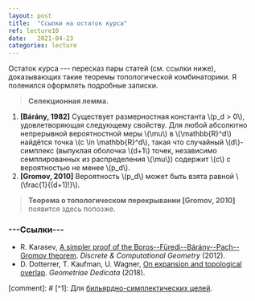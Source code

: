 ```yaml
---
layout: post
title:  "Ссылки на остаток курса"
ref: lecture10
date:   2021-04-23
categories: lecture
---
```


Остаток курса --- пересказ пары статей (см. ссылки ниже), доказывающих такие теоремы топологической комбинаторики. Я поленился оформлять подробные записки.

> **Селекционная лемма.**
1. **[Bárány, 1982]** Существует размерностная константа \\(p_d > 0\\), удовлетворяющая следующему свойству. Для любой абсолютно непрерывной вероятностной меры \\(\mu\\) в \\(\mathbb{R}^d\\) найдётся точка \\(c \in \mathbb{R}^d\\), такая что случайный \\(d\\)-симплекс (выпуклая оболочка \\(d+1\\) точек, независимо семплированных из распределения \\(\mu\\)) содержит \\(c\\) с вероятностью не менее \\(p_d\\). 
2. **[Gromov, 2010]** Вероятность \\(p_d\\) может быть взята равной \\(\frac{1}{(d+1)!}\\). 

> **Теорема о топологическом перекрывании [Gromov, 2010]** появится здесь попозже. 

### ---Ссылки---
* R. Karasev, [A simpler proof of the Boros--Füredi--Bárány--Pach--Gromov theorem](https://link.springer.com/article/10.1007/s00454-011-9332-1). _Discrete & Computational Geometry_ (2012).
* D. Dotterrer, T. Kaufman, U. Wagner, [On expansion and topological overlap](https://link.springer.com/article/10.1007/s10711-017-0291-4). _Geometriae Dedicata_ (2018).


[comment]: # [^1]: Для [бильярдно-симплектических целей](https://academic.oup.com/imrn/article/2020/7/1957/4976243).